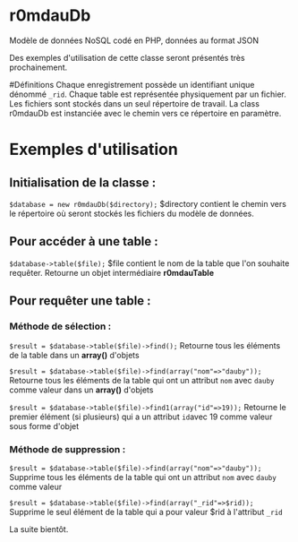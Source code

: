 r0mdauDb
========

Modèle de données NoSQL codé en PHP, données au format JSON

Des exemples d'utilisation de cette classe seront présentés très prochainement.

#Définitions
Chaque enregistrement possède un identifiant unique dénommé `_rid`.
Chaque table est représentée physiquement par un fichier.
Les fichiers sont stockés dans un seul répertoire de travail. La class r0mdauDb est instanciée avec le chemin vers ce répertoire en paramètre.

# Exemples d'utilisation

## Initialisation de la classe :
`$database = new r0mdauDb($directory);` 
$directory contient le chemin vers le répertoire où seront stockés les fichiers du modèle de données.

## Pour accéder à une table :
`$database->table($file);` 
$file contient le nom de la table que l'on souhaite requêter.
Retourne un objet intermédiaire **r0mdauTable**

## Pour requêter une table :

### Méthode de sélection :
`$result = $database->table($file)->find();`
Retourne tous les éléments de la table dans un **array()** d'objets

`$result = $database->table($file)->find(array("nom"=>"dauby"));`
Retourne tous les éléments de la table qui ont un attribut `nom` avec `dauby` comme valeur dans un **array()** d'objets

`$result = $database->table($file)->find1(array("id"=>19));`
Retourne le premier élément (si plusieurs) qui a un attribut `id`avec 19 comme valeur sous forme d'objet

### Méthode de suppression :
`$result = $database->table($file)->find(array("nom"=>"dauby"));`
Supprime tous les éléments de la table qui ont un attribut `nom` avec `dauby` comme valeur

`$result = $database->table($file)->find(array("_rid"=>$rid));`
Supprime le seul élément de la table qui a pour valeur $rid à l'attribut `_rid`

La suite bientôt.

